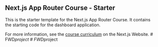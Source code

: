 ## Next.js App Router Course - Starter

This is the starter template for the Next.js App Router Course. It contains the starting code for the dashboard application.

For more information, see the [course curriculum](https://nextjs.org/learn) on the Next.js Website.
#   F W D _ p r o j e c t  
 #   F W D _ p r o j e c t  
 